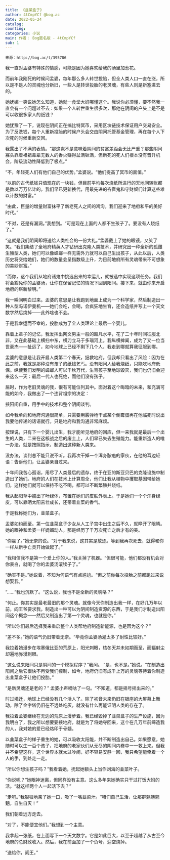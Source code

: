 ```yaml
---
title: 《韭菜盒子》
author: 4tCmpYCf @bog.ac
date: 2022-05-24
catalog: 
counting: 
categories: 小说
main: 作者： Bog匿名版 - 4tCmpYCf
sub: 1
---
```

    来源：http://bog.ac/t/395786

我一直对孟婆有特殊的情感，可能是因为她喜欢给我的汤里加葱花。

而前年我刚死的时候问孟婆，每年那么多人转世投胎，但全人类人口一直在涨，所以是不是人的灵魂也分新旧，一些人是转世投胎的老灵魂，有些人则是新塞进去的。

她妩媚一笑说她怎么知道，她就一食堂大妈哪懂这个。我说你必须懂，要不然我一直会有一个问题过不去：如果一个人转世重生很多次，那他在阴间的户头上是不是可以收很多家人的纸钱？

她犹豫了一下，说现在阴间正在搞比特冥币，采用区块链技术保证用户交易安全。为了反洗钱，每个人重新投胎的时候户头会交由阴间托管基金管理，再在每个人下次死的时候重新交回。

我露出了不满的表情。“那这岂不是意味着阴间的贫富差距会无比严重？那些阴间寡头靠着祖祖辈辈无数人的香火赚得盆满钵满，但新死的死人们根本没有晋升机会，阶级流动性降低到了极点。”

“不，年轻死人们有他们自己的优势。”孟婆说。“他们提高了冥币的面值。”

“以前的古代纸钱只值现在的一块钱，但目前平均每次烧纸所进行的天地间转账都是数以万万亿计的。我们早已更新换代，用最先进的吝啬鬼和守财奴们计算这些难以计数的财富。”

“由此，巨量的增量财富抹平了新老死人之间的鸿沟。我们迎来了地府和平的美好时代。”

“不对，还是有漏洞。”我想到。“可是现在上面的人都不生孩子了。要没有人烧纸了。”

“这就是我们阴间即将送给人类社会的一份大礼。”孟婆戴上了她的眼镜，又笑了笑。“我们集结了全地府精英人才钻研出克隆人类技术，并研究出一种全新的孤雌生殖型人类，她们可以像蟑螂一样无需外力就可以自己生出孩子，从此以后，人类历史将交给她们，她们的数量会呈指数级上升，为目前地府所有灵魂带来不可想象的美妙财富。”

“而你，这个我们从地府诸鬼中挑选出来的幸运儿，就被选中实现这项任务。我们将会豁免你的孟婆汤，让你在保留记忆的情况下回到阳间。接下来，就由你来开启地府的崭新黎明。”

我一瞬间明白过来。孟婆的意思是让我跑到地面上成为一个科学家，然后制造出一种人型冯诺伊曼机——她们会吃，会喝，会疯狂地生育，还会造纸并写上一个天文数字然后烧掉——此外啥也不会。

于是我幸运而不幸的，投胎成为了全人类理论上最后一个婴儿。


靠着上辈子的记忆，我发挥出网文男主一般的超凡水平，花了二十年时间征服北非，又在此基础上横扫中东，横刀立马于多瑙河上。我纵横捭阖，成为了又一位当世豪杰——扯远了，如今地球上已经不剩下几个人，我走到哪就算我征服到哪。

孟婆的意思是让我开启人类第二个春天，拯救地府。但我却只看出了风险：因为在此之前，我就是那种没有孩子的纸钱乞丐。没有阳间人给我烧纸，只能吃地府低保。纵使我们发明的蟑螂人可以千秋万代，生育孩子至地球毁灭，我们也仍旧会迎来这么一天：最后一代人也死绝，而他们没有孩子。

届时，作为老旧灵魂的我，很有可能位列其中。面对着这个晦暗的未来，和充满可能的如今，我做出了一个违背祖宗的决定：

挟阳间自重，用手中的技术和整个阴间谈判。

如今我单向和地府沟通很简单，只需要用霰弹枪干点某个倒霉蛋再在他临死时说出我要他传递的话语就行。只是地府和我沟通非常麻烦。

按理说，只有下一个婴儿出生，我才能听见地府的回应，但一来我就是最后一个出生的人类，二来在这核战之后的废土上，人们早已失去生殖能力。能重新造人的唯一办法，就是按照指示，制造出这种新人类来。

没办法，谈判总不能只说不听。我再次干掉一个浑身脓疱的家伙，在他的耳边轻语：告诉他们，让孟婆亲自过来。


十年间我苦心孤诣，用尽了人类最后的遗存，终于在亚的斯亚贝巴的克隆设施中制造出了她们。地府的人们在技术上计算周全，他们让我从植物中攫取基因带给她们，这样她们就可以保持不吃不喝，都可以不断繁殖并烧纸。

我从起阳草中摘出了叶绿体，布置在她们的皮肤外表上。于是她们一个个浑身绿皮，可以靠晒太阳茁壮成长，还带着韭菜的香气。

于是我称她们为，韭菜盒子。

孟婆如约而至。第一位韭菜盒子少女从人工子宫中出生之后不久，就睁开了眼睛。她的眼神和孟婆一样妩媚动人，那是经历了千万次死亡之后才有的美。

“你赢了。”她无奈的说。“对于我来说，这其实是放逐。等到我再次死去，就得和你一样从新手亡灵开始做起了。”

“我相信我不是第一个爱上你的人。”我关掉了机器。“但很可能，他们都没有机会对你表白，就喝了你的孟婆汤滚犊子了。”

“确实不是。”她说着，不知为何语气有点尴尬。“但之前你每次投胎之前都跑过来说想娶我。”

“……”我也沉默了。“这么说，我也不是全新的灵魂咯？”

“何止。你其实是最老最旧的那个灵魂。就像今天你制造出我一样，在好几万年以前，阎王爷要求我，制造出一种可以为阴间制造资源的东西，于是我们才制造出阳间这个概念——然后又制造出了第一个灵魂，也就是你。”

“所以你们最后选择我来重启整个人类帮地府制造新能源，也是因为这个？”

“差不多。”她的语气仍旧带着无奈。“毕竟你孟婆汤灌太多了耐性比较好。”


我拉着她漫步在埃塞俄比亚的荒原上，阳光刺眼，核冬天并未如期而至，而辐射尘却遍地弥漫刺眼。

“这么说来阳间只是阴间的一个模拟程序？”我问。
“是，也不是。”她说。“在制造出阳间之后它很快不再受我们控制，如今，地府仍旧有成千上万的灵魂等待着你制造出韭菜盒子让他们投胎。”

“是新灵魂还是老的？”
孟婆小声嘀咕了一句。“不知道，都是摇号摇出来的。”

时过境迁，地球上已经没有几个活人了。除了初音未来仍旧在银座的大屏幕上舞动，除了金字塔仍旧在不远处吃灰，就没有什么再能证明人类的存在了。

我拉着孟婆继续在无边的荒原上漫步着。我已经毁掉了韭菜盒子的生产设施，因为我明白了，我之所以想要要挟地府，就是为了将她夺回来，这个在几万年前缔造我的人，我对她的爱已经烙印于骨髓。

以韭菜盒子的样子重生的她，可以吸收太阳能，并不断制造出自己。如果愿意，她随时可以生一百个孩子，把地府的老家伙们从无尽的阴间内卷中一一救上来。但我并不希望这样，这个世界本就太过吵闹，好不容易安静一回，我只希望能牵着一个人的手，到处走一走。

“所以你想生孩子吗？”我看着她，抚起她额头上当作刘海的韭菜叶子。

“你说呢？”她眼神迷离，但同样没有主意。这么多年来她确实只干过打饭大妈的活。“就这样两个人一起活下去？”

“走吧。”我狠狠地亲了她一口，吸了一嘴韭菜汁。“咱们自己生活，让那群魑魅魍魉，自生自灭！”

我们朝着远方走去。


“对了，不能便宜他们。”我想到一个主意。

我拿起一张纸，在上面写下一个天文数字。它是如此巨大，以至于超越了从古至今地府的总财政收入。然后，我在前面加了一个负号，迎空烧掉。

“送给你，阎王。”


